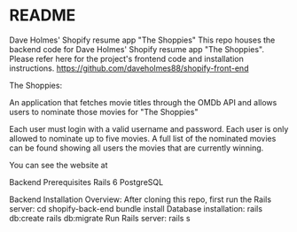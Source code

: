 # README
Dave Holmes' Shopify resume app "The Shoppies"
This repo houses the backend code for Dave Holmes' Shopify resume app "The Shoppies". Please refer here for the project's frontend code and installation instructions. https://github.com/daveholmes88/shopify-front-end

The Shoppies:

An application that fetches movie titles through the OMDb API and allows users to nominate those movies for "The Shoppies" 

Each user must login with a valid username and password. Each user is only allowed to nominate up to five movies. A full list of the nominated movies can be found showing all users the movies that are currently winning. 

You can see the website at 

Backend Prerequisites
Rails 6
PostgreSQL

Backend Installation Overview:
After cloning this repo, first run the Rails server:
cd shopify-back-end
bundle install
Database installation:
rails db:create
rails db:migrate
Run Rails server: rails s